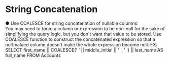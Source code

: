 # String Concatenation

● Use COALESCE for string concatenation of nullable columns:   
You may need to force a column or expression to be non-null for the sake of
simplifying the query logic, but you don't want that value to be stored.
Use COALESCE function to construct the concatenated expression so that a
null-valued column doesn't make the whole expression become null.
EX: SELECT first_name || COALESCE(' ' || middle_initial || ' ', ' ') || last_name
AS full_name FROM Accounts